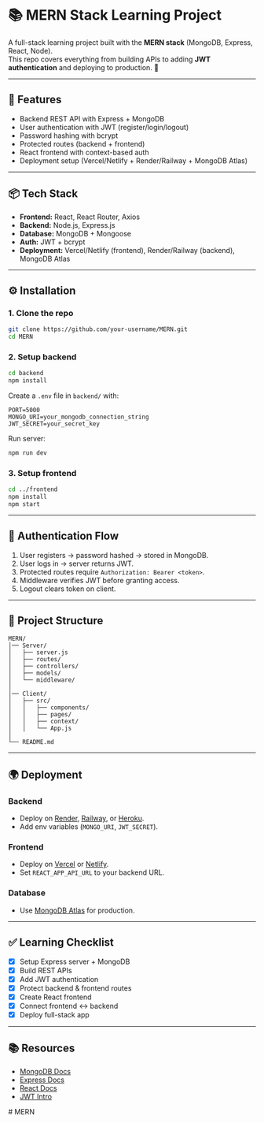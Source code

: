 # 📚 MERN Stack Learning Project  

A full-stack learning project built with the **MERN stack** (MongoDB, Express, React, Node).  
This repo covers everything from building APIs to adding **JWT authentication** and deploying to production. 🚀  

---

## 🚀 Features  
- Backend REST API with Express + MongoDB  
- User authentication with JWT (register/login/logout)  
- Password hashing with bcrypt  
- Protected routes (backend + frontend)  
- React frontend with context-based auth  
- Deployment setup (Vercel/Netlify + Render/Railway + MongoDB Atlas)  

---

## 📦 Tech Stack  
- **Frontend:** React, React Router, Axios  
- **Backend:** Node.js, Express.js  
- **Database:** MongoDB + Mongoose  
- **Auth:** JWT + bcrypt  
- **Deployment:** Vercel/Netlify (frontend), Render/Railway (backend), MongoDB Atlas  

---

## ⚙️ Installation  

### 1. Clone the repo  
```bash
git clone https://github.com/your-username/MERN.git
cd MERN
````

### 2. Setup backend

```bash
cd backend
npm install
```

Create a `.env` file in `backend/` with:

```
PORT=5000
MONGO_URI=your_mongodb_connection_string
JWT_SECRET=your_secret_key
```

Run server:

```bash
npm run dev
```

### 3. Setup frontend

```bash
cd ../frontend
npm install
npm start
```

---

## 🔑 Authentication Flow

1. User registers → password hashed → stored in MongoDB.
2. User logs in → server returns JWT.
3. Protected routes require `Authorization: Bearer <token>`.
4. Middleware verifies JWT before granting access.
5. Logout clears token on client.

---

## 📁 Project Structure

```
MERN/
│── Server/
│   ├── server.js
│   ├── routes/
│   ├── controllers/
│   ├── models/
│   └── middleware/
│
│── Client/
│   ├── src/
│   │   ├── components/
│   │   ├── pages/
│   │   ├── context/
│   │   └── App.js
│
└── README.md
```

---

## 🌍 Deployment

### Backend

* Deploy on [Render](https://render.com), [Railway](https://railway.app), or [Heroku](https://heroku.com).
* Add env variables (`MONGO_URI`, `JWT_SECRET`).

### Frontend

* Deploy on [Vercel](https://vercel.com) or [Netlify](https://netlify.com).
* Set `REACT_APP_API_URL` to your backend URL.

### Database

* Use [MongoDB Atlas](https://www.mongodb.com/cloud/atlas) for production.

---

## ✅ Learning Checklist

* [x] Setup Express server + MongoDB
* [x] Build REST APIs
* [x] Add JWT authentication
* [x] Protect backend & frontend routes
* [x] Create React frontend
* [x] Connect frontend ↔ backend
* [x] Deploy full-stack app

---

## 📚 Resources

* [MongoDB Docs](https://www.mongodb.com/docs/)
* [Express Docs](https://expressjs.com/)
* [React Docs](https://react.dev/)
* [JWT Intro](https://jwt.io/introduction/)

#   M E R N 
 
 